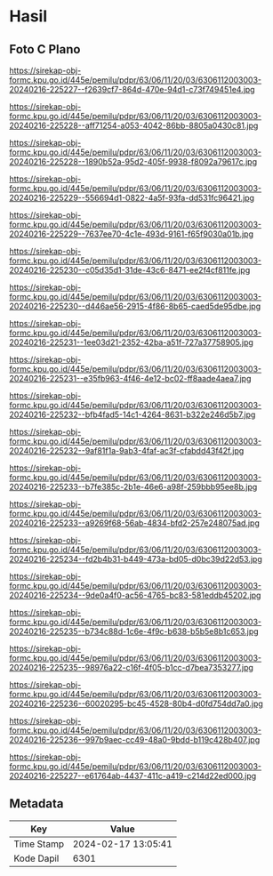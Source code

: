 # Hasil

## Foto C Plano

https://sirekap-obj-formc.kpu.go.id/445e/pemilu/pdpr/63/06/11/20/03/6306112003003-20240216-225227--f2639cf7-864d-470e-94d1-c73f749451e4.jpg

https://sirekap-obj-formc.kpu.go.id/445e/pemilu/pdpr/63/06/11/20/03/6306112003003-20240216-225228--aff71254-a053-4042-86bb-8805a0430c81.jpg

https://sirekap-obj-formc.kpu.go.id/445e/pemilu/pdpr/63/06/11/20/03/6306112003003-20240216-225228--1890b52a-95d2-405f-9938-f8092a79617c.jpg

https://sirekap-obj-formc.kpu.go.id/445e/pemilu/pdpr/63/06/11/20/03/6306112003003-20240216-225229--556694d1-0822-4a5f-93fa-dd531fc96421.jpg

https://sirekap-obj-formc.kpu.go.id/445e/pemilu/pdpr/63/06/11/20/03/6306112003003-20240216-225229--7637ee70-4c1e-493d-9161-f65f9030a01b.jpg

https://sirekap-obj-formc.kpu.go.id/445e/pemilu/pdpr/63/06/11/20/03/6306112003003-20240216-225230--c05d35d1-31de-43c6-8471-ee2f4cf811fe.jpg

https://sirekap-obj-formc.kpu.go.id/445e/pemilu/pdpr/63/06/11/20/03/6306112003003-20240216-225230--d446ae56-2915-4f86-8b65-caed5de95dbe.jpg

https://sirekap-obj-formc.kpu.go.id/445e/pemilu/pdpr/63/06/11/20/03/6306112003003-20240216-225231--1ee03d21-2352-42ba-a51f-727a37758905.jpg

https://sirekap-obj-formc.kpu.go.id/445e/pemilu/pdpr/63/06/11/20/03/6306112003003-20240216-225231--e35fb963-4f46-4e12-bc02-ff8aade4aea7.jpg

https://sirekap-obj-formc.kpu.go.id/445e/pemilu/pdpr/63/06/11/20/03/6306112003003-20240216-225232--bfb4fad5-14c1-4264-8631-b322e246d5b7.jpg

https://sirekap-obj-formc.kpu.go.id/445e/pemilu/pdpr/63/06/11/20/03/6306112003003-20240216-225232--9af81f1a-9ab3-4faf-ac3f-cfabdd43f42f.jpg

https://sirekap-obj-formc.kpu.go.id/445e/pemilu/pdpr/63/06/11/20/03/6306112003003-20240216-225233--b7fe385c-2b1e-46e6-a98f-259bbb95ee8b.jpg

https://sirekap-obj-formc.kpu.go.id/445e/pemilu/pdpr/63/06/11/20/03/6306112003003-20240216-225233--a9269f68-56ab-4834-bfd2-257e248075ad.jpg

https://sirekap-obj-formc.kpu.go.id/445e/pemilu/pdpr/63/06/11/20/03/6306112003003-20240216-225234--fd2b4b31-b449-473a-bd05-d0bc39d22d53.jpg

https://sirekap-obj-formc.kpu.go.id/445e/pemilu/pdpr/63/06/11/20/03/6306112003003-20240216-225234--9de0a4f0-ac56-4765-bc83-581eddb45202.jpg

https://sirekap-obj-formc.kpu.go.id/445e/pemilu/pdpr/63/06/11/20/03/6306112003003-20240216-225235--b734c88d-1c6e-4f9c-b638-b5b5e8b1c653.jpg

https://sirekap-obj-formc.kpu.go.id/445e/pemilu/pdpr/63/06/11/20/03/6306112003003-20240216-225235--98976a22-c16f-4f05-b1cc-d7bea7353277.jpg

https://sirekap-obj-formc.kpu.go.id/445e/pemilu/pdpr/63/06/11/20/03/6306112003003-20240216-225236--60020295-bc45-4528-80b4-d0fd754dd7a0.jpg

https://sirekap-obj-formc.kpu.go.id/445e/pemilu/pdpr/63/06/11/20/03/6306112003003-20240216-225236--997b9aec-cc49-48a0-9bdd-b119c428b407.jpg

https://sirekap-obj-formc.kpu.go.id/445e/pemilu/pdpr/63/06/11/20/03/6306112003003-20240216-225227--e61764ab-4437-411c-a419-c214d22ed000.jpg


## Metadata

| Key        | Value               |
| ---------- | ------------------- |
| Time Stamp | 2024-02-17 13:05:41 |
| Kode Dapil | 6301                |



